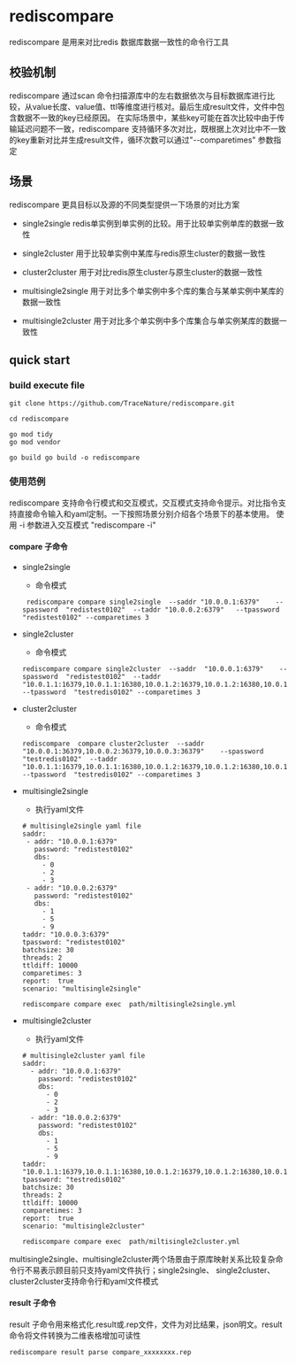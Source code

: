 # rediscompare

rediscompare 是用来对比redis 数据库数据一致性的命令行工具

## 校验机制

rediscompare 通过scan 命令扫描源库中的左右数据依次与目标数据库进行比较，从value长度、value值、ttl等维度进行核对。最后生成result文件，文件中包含数据不一致的key已经原因。
在实际场景中，某些key可能在首次比较中由于传输延迟问题不一致，rediscompare 支持循环多次对比，既根据上次对比中不一致的key重新对比并生成result文件，循环次数可以通过"--comparetimes" 参数指定

## 场景

rediscompare 更具目标以及源的不同类型提供一下场景的对比方案

* single2single
    redis单实例到单实例的比较。用于比较单实例单库的数据一致性

* single2cluster
    用于比较单实例中某库与redis原生cluster的数据一致性

* cluster2cluster
    用于对比redis原生cluster与原生cluster的数据一致性

* multisingle2single
    用于对比多个单实例中多个库的集合与某单实例中某库的数据一致性

* multisingle2cluster
      用于对比多个单实例中多个库集合与单实例某库的数据一致性

## quick start

###  build execute file

```
git clone https://github.com/TraceNature/rediscompare.git

cd rediscompare

go mod tidy
go mod vendor

go build go build -o rediscompare
```

### 使用范例
rediscompare 支持命令行模式和交互模式，交互模式支持命令提示。对比指令支持直接命令输入和yaml定制。一下按照场景分别介绍各个场景下的基本使用。
使用 -i 参数进入交互模式 "rediscompare -i"

#### compare 子命令
* single2single
    * 命令模式

    ```
     rediscompare compare single2single  --saddr "10.0.0.1:6379"    --spassword  "redistest0102"  --taddr "10.0.0.2:6379"   --tpassword  "redistest0102" --comparetimes 3
    ``` 

* single2cluster
    * 命令模式

     ```
     rediscompare compare single2cluster  --saddr  "10.0.0.1:6379"    --spassword  "redistest0102"  --taddr "10.0.1.1:16379,10.0.1.1:16380,10.0.1.2:16379,10.0.1.2:16380,10.0.1.3:16379,10.0.1.3:16380"   --tpassword  "testredis0102" --comparetimes 3
     ```

* cluster2cluster
    * 命令模式

     ```
     rediscompare  compare cluster2cluster  --saddr  "10.0.0.1:36379,10.0.0.2:36379,10.0.0.3:36379"    --spassword  "testredis0102"  --taddr "10.0.1.1:16379,10.0.1.1:16380,10.0.1.2:16379,10.0.1.2:16380,10.0.1.3:16379,10.0.1.3:16380"   --tpassword  "testredis0102" --comparetimes 3
     ``` 

* multisingle2single
    * 执行yaml文件
     ```
     # multisingle2single yaml file
    saddr:
      - addr: "10.0.0.1:6379"
        password: "redistest0102"
        dbs:
          - 0
          - 2
          - 3
      - addr: "10.0.0.2:6379"
        password: "redistest0102"
        dbs:
          - 1
          - 5
          - 9
    taddr: "10.0.0.3:6379"
    tpassword: "redistest0102"
    batchsize: 30
    threads: 2
    ttldiff: 10000
    comparetimes: 3
    report:  true
    scenario: "multisingle2single"
     ```

     ```
    rediscompare compare exec  path/miltisingle2single.yml
     ``` 

* multisingle2cluster
    * 执行yaml文件
     
     ```
     # multisingle2cluster yaml file
     saddr:
       - addr: "10.0.0.1:6379"
         password: "redistest0102"
         dbs:
           - 0
           - 2
           - 3
       - addr: "10.0.0.2:6379"
         password: "redistest0102"
         dbs:
           - 1
           - 5
           - 9
     taddr: "10.0.1.1:16379,10.0.1.1:16380,10.0.1.2:16379,10.0.1.2:16380,10.0.1.3:16379,10.0.1.3:16380"
     tpassword: "testredis0102"
     batchsize: 30
     threads: 2
     ttldiff: 10000
     comparetimes: 3
     report:  true
     scenario: "multisingle2cluster"
     ```

     ```
    rediscompare compare exec  path/miltisingle2cluster.yml
     ``` 

multisingle2single、multisingle2cluster两个场景由于原库映射关系比较复杂命令行不易表示顾目前只支持yaml文件执行；single2single、 single2cluster、cluster2cluster支持命令行和yaml文件模式

#### result 子命令
result 子命令用来格式化.result或.rep文件，文件为对比结果，json明文。result命令将文件转换为二维表格增加可读性

```
rediscompare result parse compare_xxxxxxxx.rep
```

